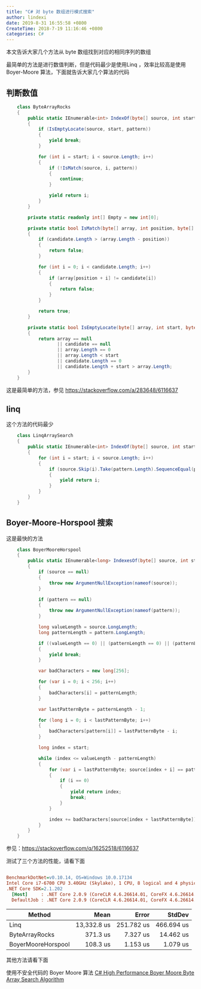 ```yaml
---
title: "C# 对 byte 数组进行模式搜索"
author: lindexi
date: 2019-8-31 16:55:58 +0800
CreateTime: 2018-7-19 11:16:46 +0800
categories: C#
---
```


本文告诉大家几个方法从 byte 数组找到对应的相同序列的数组

<!--more-->



最简单的方法是进行数值判断，但是代码最少是使用Linq ，效率比较高是使用 Boyer-Moore 算法，下面就告诉大家几个算法的代码

## 判断数值

```csharp
    class ByteArrayRocks
    {
        public static IEnumerable<int> IndexOf(byte[] source, int start, byte[] pattern)
        {
            if (IsEmptyLocate(source, start, pattern))
            {
                yield break;
            }

            for (int i = start; i < source.Length; i++)
            {
                if (!IsMatch(source, i, pattern))
                {
                    continue;
                }

                yield return i;
            }
        }

        private static readonly int[] Empty = new int[0];

        private static bool IsMatch(byte[] array, int position, byte[] candidate)
        {
            if (candidate.Length > (array.Length - position))
            {
                return false;
            }

            for (int i = 0; i < candidate.Length; i++)
            {
                if (array[position + i] != candidate[i])
                {
                    return false;
                }
            }

            return true;
        }

        private static bool IsEmptyLocate(byte[] array, int start, byte[] candidate)
        {
            return array == null
                   || candidate == null
                   || array.Length == 0
                   || array.Length < start
                   || candidate.Length == 0
                   || candidate.Length + start > array.Length;
        }
    }
```

这是最简单的方法，参见 https://stackoverflow.com/a/283648/6116637

## linq 

这个方法的代码最少

```csharp
    class LinqArraySearch
    {
        public static IEnumerable<int> IndexOf(byte[] source, int start, byte[] pattern)
        {
            for (int i = start; i < source.Length; i++)
            {
                if (source.Skip(i).Take(pattern.Length).SequenceEqual(pattern))
                {
                    yield return i;
                }
            }
        }
    }
```

## Boyer-Moore-Horspool 搜索

这是最快的方法

```csharp
    class BoyerMooreHorspool
    {
        public static IEnumerable<long> IndexesOf(byte[] source, int start, byte[] pattern)
        {
            if (source == null)
            {
                throw new ArgumentNullException(nameof(source));
            }

            if (pattern == null)
            {
                throw new ArgumentNullException(nameof(pattern));
            }

            long valueLength = source.LongLength;
            long patternLength = pattern.LongLength;

            if ((valueLength == 0) || (patternLength == 0) || (patternLength > valueLength))
            {
                yield break;
            }

            var badCharacters = new long[256];

            for (var i = 0; i < 256; i++)
            {
                badCharacters[i] = patternLength;
            }

            var lastPatternByte = patternLength - 1;

            for (long i = 0; i < lastPatternByte; i++)
            {
                badCharacters[pattern[i]] = lastPatternByte - i;
            }

            long index = start;

            while (index <= valueLength - patternLength)
            {
                for (var i = lastPatternByte; source[index + i] == pattern[i]; i--)
                {
                    if (i == 0)
                    {
                        yield return index;
                        break;
                    }
                }

                index += badCharacters[source[index + lastPatternByte]];
            }
        }
    }

```

参见：https://stackoverflow.com/q/16252518/6116637

测试了三个方法的性能，请看下面

``` ini

BenchmarkDotNet=v0.10.14, OS=Windows 10.0.17134
Intel Core i7-6700 CPU 3.40GHz (Skylake), 1 CPU, 8 logical and 4 physical cores
.NET Core SDK=2.1.202
  [Host]     : .NET Core 2.0.9 (CoreCLR 4.6.26614.01, CoreFX 4.6.26614.01), 64bit RyuJIT
  DefaultJob : .NET Core 2.0.9 (CoreCLR 4.6.26614.01, CoreFX 4.6.26614.01), 64bit RyuJIT


```

|                                      Method |        Mean |      Error |     StdDev |
|-------------------------------------------- |------------:|-----------:|-----------:|
|                                        Linq | 13,332.8 us | 251.782 us | 466.694 us |
|                              ByteArrayRocks |    371.3 us |   7.327 us |  14.462 us |
|                          BoyerMooreHorspool |    108.3 us |   1.153 us |   1.079 us |

其他方法请看下面

使用不安全代码的 Boyer Moore 算法 [C# High Performance Boyer Moore Byte Array Search Algorithm](https://gist.github.com/mjs3339/0772431281093f1bca1fce2f2eca527d )

